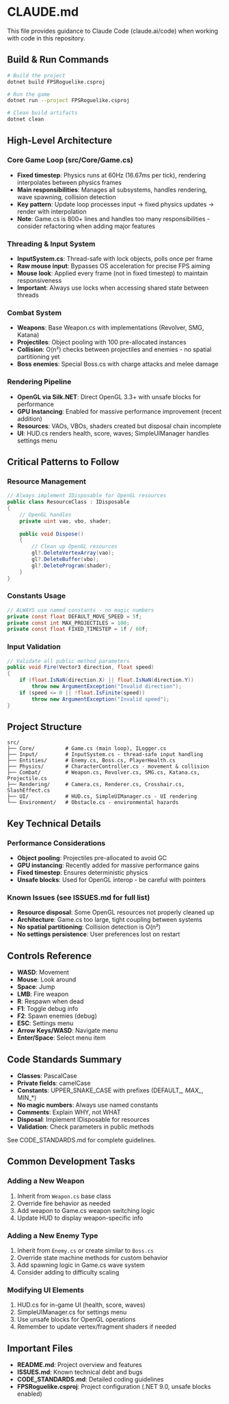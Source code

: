 # CLAUDE.md

This file provides guidance to Claude Code (claude.ai/code) when working with code in this repository.

## Build & Run Commands
```bash
# Build the project
dotnet build FPSRoguelike.csproj

# Run the game
dotnet run --project FPSRoguelike.csproj

# Clean build artifacts
dotnet clean
```

## High-Level Architecture

### Core Game Loop (src/Core/Game.cs)
- **Fixed timestep**: Physics runs at 60Hz (16.67ms per tick), rendering interpolates between physics frames
- **Main responsibilities**: Manages all subsystems, handles rendering, wave spawning, collision detection
- **Key pattern**: Update loop processes input → fixed physics updates → render with interpolation
- **Note**: Game.cs is 800+ lines and handles too many responsibilities - consider refactoring when adding major features

### Threading & Input System
- **InputSystem.cs**: Thread-safe with lock objects, polls once per frame
- **Raw mouse input**: Bypasses OS acceleration for precise FPS aiming
- **Mouse look**: Applied every frame (not in fixed timestep) to maintain responsiveness
- **Important**: Always use locks when accessing shared state between threads

### Combat System
- **Weapons**: Base Weapon.cs with implementations (Revolver, SMG, Katana)
- **Projectiles**: Object pooling with 100 pre-allocated instances
- **Collision**: O(n²) checks between projectiles and enemies - no spatial partitioning yet
- **Boss enemies**: Special Boss.cs with charge attacks and melee damage

### Rendering Pipeline
- **OpenGL via Silk.NET**: Direct OpenGL 3.3+ with unsafe blocks for performance
- **GPU Instancing**: Enabled for massive performance improvement (recent addition)
- **Resources**: VAOs, VBOs, shaders created but disposal chain incomplete
- **UI**: HUD.cs renders health, score, waves; SimpleUIManager handles settings menu

## Critical Patterns to Follow

### Resource Management
```csharp
// Always implement IDisposable for OpenGL resources
public class ResourceClass : IDisposable
{
    // OpenGL handles
    private uint vao, vbo, shader;
    
    public void Dispose()
    {
        // Clean up OpenGL resources
        gl?.DeleteVertexArray(vao);
        gl?.DeleteBuffer(vbo);
        gl?.DeleteProgram(shader);
    }
}
```

### Constants Usage
```csharp
// ALWAYS use named constants - no magic numbers
private const float DEFAULT_MOVE_SPEED = 5f;
private const int MAX_PROJECTILES = 100;
private const float FIXED_TIMESTEP = 1f / 60f;
```

### Input Validation
```csharp
// Validate all public method parameters
public void Fire(Vector3 direction, float speed)
{
    if (float.IsNaN(direction.X) || float.IsNaN(direction.Y))
        throw new ArgumentException("Invalid direction");
    if (speed <= 0 || !float.IsFinite(speed))
        throw new ArgumentException("Invalid speed");
}
```

## Project Structure
```
src/
├── Core/          # Game.cs (main loop), ILogger.cs
├── Input/         # InputSystem.cs - thread-safe input handling
├── Entities/      # Enemy.cs, Boss.cs, PlayerHealth.cs
├── Physics/       # CharacterController.cs - movement & collision
├── Combat/        # Weapon.cs, Revolver.cs, SMG.cs, Katana.cs, Projectile.cs
├── Rendering/     # Camera.cs, Renderer.cs, Crosshair.cs, SlashEffect.cs
├── UI/            # HUD.cs, SimpleUIManager.cs - UI rendering
└── Environment/   # Obstacle.cs - environmental hazards
```

## Key Technical Details

### Performance Considerations
- **Object pooling**: Projectiles pre-allocated to avoid GC
- **GPU instancing**: Recently added for massive performance gains
- **Fixed timestep**: Ensures deterministic physics
- **Unsafe blocks**: Used for OpenGL interop - be careful with pointers

### Known Issues (see ISSUES.md for full list)
- **Resource disposal**: Some OpenGL resources not properly cleaned up
- **Architecture**: Game.cs too large, tight coupling between systems
- **No spatial partitioning**: Collision detection is O(n²)
- **No settings persistence**: User preferences lost on restart

## Controls Reference
- **WASD**: Movement
- **Mouse**: Look around
- **Space**: Jump
- **LMB**: Fire weapon
- **R**: Respawn when dead
- **F1**: Toggle debug info
- **F2**: Spawn enemies (debug)
- **ESC**: Settings menu
- **Arrow Keys/WASD**: Navigate menu
- **Enter/Space**: Select menu item

## Code Standards Summary
- **Classes**: PascalCase
- **Private fields**: camelCase  
- **Constants**: UPPER_SNAKE_CASE with prefixes (DEFAULT_*, MAX_*, MIN_*)
- **No magic numbers**: Always use named constants
- **Comments**: Explain WHY, not WHAT
- **Disposal**: Implement IDisposable for resources
- **Validation**: Check parameters in public methods

See CODE_STANDARDS.md for complete guidelines.

## Common Development Tasks

### Adding a New Weapon
1. Inherit from `Weapon.cs` base class
2. Override fire behavior as needed
3. Add weapon to Game.cs weapon switching logic
4. Update HUD to display weapon-specific info

### Adding a New Enemy Type
1. Inherit from `Enemy.cs` or create similar to `Boss.cs`
2. Override state machine methods for custom behavior
3. Add spawning logic in Game.cs wave system
4. Consider adding to difficulty scaling

### Modifying UI Elements
1. HUD.cs for in-game UI (health, score, waves)
2. SimpleUIManager.cs for settings menu
3. Use unsafe blocks for OpenGL operations
4. Remember to update vertex/fragment shaders if needed

## Important Files
- **README.md**: Project overview and features
- **ISSUES.md**: Known technical debt and bugs
- **CODE_STANDARDS.md**: Detailed coding guidelines
- **FPSRoguelike.csproj**: Project configuration (.NET 9.0, unsafe blocks enabled)